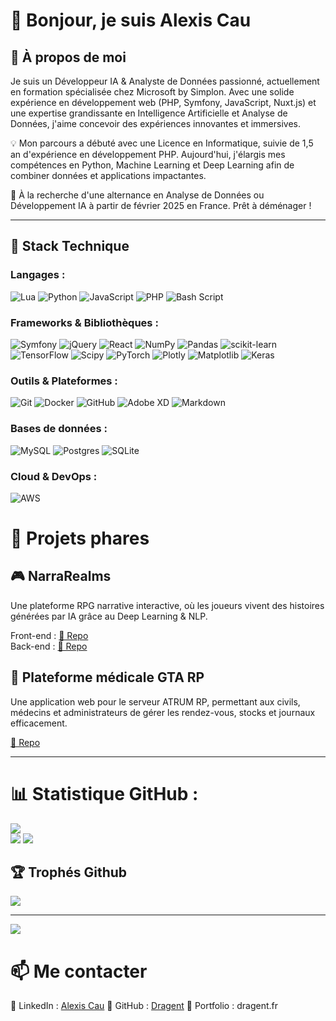 
# 👋 Bonjour, je suis Alexis Cau

## 🚀 À propos de moi

Je suis un Développeur IA & Analyste de Données passionné, actuellement en formation spécialisée chez Microsoft by Simplon. Avec une solide expérience en développement web (PHP, Symfony, JavaScript, Nuxt.js) et une expertise grandissante en Intelligence Artificielle et Analyse de Données, j'aime concevoir des expériences innovantes et immersives.

💡 Mon parcours a débuté avec une Licence en Informatique, suivie de 1,5 an d'expérience en développement PHP. Aujourd'hui, j'élargis mes compétences en Python, Machine Learning et Deep Learning afin de combiner données et applications impactantes.

📌 À la recherche d'une alternance en Analyse de Données ou Développement IA à partir de février 2025 en France. Prêt à déménager !

---
##  🔨 Stack Technique

### Langages : 
![Lua](https://img.shields.io/badge/lua-%232C2D72.svg?style=plastic&logo=lua&logoColor=white) ![Python](https://img.shields.io/badge/python-3670A0?style=plastic&logo=python&logoColor=ffdd54) ![JavaScript](https://img.shields.io/badge/javascript-%23323330.svg?style=plastic&logo=javascript&logoColor=%23F7DF1E) ![PHP](https://img.shields.io/badge/php-%23777BB4.svg?style=plastic&logo=php&logoColor=white) ![Bash Script](https://img.shields.io/badge/bash_script-%23121011.svg?style=plastic&logo=gnu-bash&logoColor=white)

### Frameworks & Bibliothèques : 
![Symfony](https://img.shields.io/badge/symfony-%23000000.svg?style=plastic&logo=symfony&logoColor=white) ![jQuery](https://img.shields.io/badge/jquery-%230769AD.svg?style=plastic&logo=jquery&logoColor=white)  ![React](https://img.shields.io/badge/react-%2320232a.svg?style=plastic&logo=react&logoColor=%2361DAFB)  ![NumPy](https://img.shields.io/badge/numpy-%23013243.svg?style=plastic&logo=numpy&logoColor=white) ![Pandas](https://img.shields.io/badge/pandas-%23150458.svg?style=plastic&logo=pandas&logoColor=white) ![scikit-learn](https://img.shields.io/badge/scikit--learn-%23F7931E.svg?style=plastic&logo=scikit-learn&logoColor=white) ![TensorFlow](https://img.shields.io/badge/TensorFlow-%23FF6F00.svg?style=plastic&logo=TensorFlow&logoColor=white) ![Scipy](https://img.shields.io/badge/SciPy-%230C55A5.svg?style=plastic&logo=scipy&logoColor=%white) ![PyTorch](https://img.shields.io/badge/PyTorch-%23EE4C2C.svg?style=plastic&logo=PyTorch&logoColor=white) ![Plotly](https://img.shields.io/badge/Plotly-%233F4F75.svg?style=plastic&logo=plotly&logoColor=white) ![Matplotlib](https://img.shields.io/badge/Matplotlib-%23ffffff.svg?style=plastic&logo=Matplotlib&logoColor=black) ![Keras](https://img.shields.io/badge/Keras-%23D00000.svg?style=plastic&logo=Keras&logoColor=white) 

### Outils & Plateformes : 
![Git](https://img.shields.io/badge/git-%23F05033.svg?style=plastic&logo=git&logoColor=white) ![Docker](https://img.shields.io/badge/docker-%230db7ed.svg?style=plastic&logo=docker&logoColor=white) ![GitHub](https://img.shields.io/badge/github-%23121011.svg?style=plastic&logo=github&logoColor=white) ![Adobe XD](https://img.shields.io/badge/Adobe%20XD-470137?style=plastic&logo=Adobe%20XD&logoColor=#FF61F6) ![Markdown](https://img.shields.io/badge/markdown-%23000000.svg?style=plastic&logo=markdown&logoColor=white) 

### Bases de données :
![MySQL](https://img.shields.io/badge/mysql-4479A1.svg?style=plastic&logo=mysql&logoColor=white)  ![Postgres](https://img.shields.io/badge/postgres-%23316192.svg?style=plastic&logo=postgresql&logoColor=white)  ![SQLite](https://img.shields.io/badge/sqlite-%2307405e.svg?style=plastic&logo=sqlite&logoColor=white) 

### Cloud & DevOps : 
![AWS](https://img.shields.io/badge/AWS-%23FF9900.svg?style=plastic&logo=amazon-aws&logoColor=white)

# 📌 Projets phares

## 🎮 NarraRealms

Une plateforme RPG narrative interactive, où les joueurs vivent des histoires générées par IA grâce au Deep Learning & NLP.

Front-end : [🔗 Repo](https://github.com/Bastien-OC20/narra) </br>
Back-end : [🔗 Repo](https://github.com/BahriAhmed/NarraRealms)

## 🏥 Plateforme médicale GTA RP

Une application web pour le serveur ATRUM RP, permettant aux civils, médecins et administrateurs de gérer les rendez-vous, stocks et journaux efficacement.

[🔗 Repo](https://github.com/dragent/Lsms_Atrium)

---

# 📊 Statistique GitHub :
![](https://github-readme-stats.vercel.app/api?username=dragent&theme=dark&hide_border=false&include_all_commits=true&count_private=false)<br/>
![](https://github-readme-streak-stats.herokuapp.com/?user=dragent&theme=dark&hide_border=false) ![](https://github-readme-stats.vercel.app/api/top-langs/?username=dragent&theme=dark&hide_border=false&include_all_commits=true&count_private=false&layout=compact)

## 🏆 Trophés Github
![](https://github-profile-trophy.vercel.app/?username=dragent&theme=radical&no-frame=true&no-bg=true&margin-w=4)

---
[![](https://visitcount.itsvg.in/api?id=dragent&icon=0&color=1)](https://visitcount.itsvg.in)

# 📫 Me contacter

📍 LinkedIn : [Alexis Cau](https://www.linkedin.com/in/alexis-cau/)
📍 GitHub : [Dragent](https://github.com/dragent)
📍 Portfolio : dragent.fr
